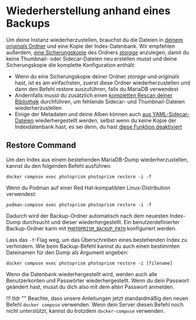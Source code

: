 # Wiederherstellung anhand eines Backups

Um deine Instanz wiederherzustellen, brauchst du die Dateien in [deinem *originals* Ordner](https://docs.photoprism.app/getting-started/docker-compose/#photoprismoriginals) und eine Kopie der Index-Datenbank. Wir empfehlen außerdem, [eine Sicherungskopie](./index.md) des Ordners [*storage*](https://docs.photoprism.app/getting-started/docker-compose/#photoprismstorage) anzulegen, damit du keine Thumbnail- oder Sidecar-Dateien neu erstellen musst und deine Sicherungskopie die komplette Konfiguration enthält:

- Wenn du eine Sicherungskopie deiner Ordner *storage* und *originals* hast, ist es am einfachsten, zuerst diese Ordner wiederherzustellen und dann den Befehl restore auszuführen, falls du MariaDB verwendest
- Andernfalls musst du zusätzlich einen [kompletten Rescan deiner Bibliothek](../../user-guide/library/originals.md) durchführen, um fehlende Sidecar- und Thumbnail-Dateien wiederherzustellen
- Einige der Metadaten und deine Alben können auch [aus YAML-Sidecar-Dateien](export.md) wiederhergestellt werden, selbst wenn du keine Kopie der Indexdatenbank hast, es sei denn, du hast [diese Funktion deaktiviert](https://docs.photoprism.app/getting-started/config-options/#feature-flags)

## Restore Command

Um den Index aus einem bestehenden MariaDB-Dump wiederherzustellen, kannst du den folgenden Befehl ausführen:
```
docker compose exec photoprism photoprism restore -i -f
```

Wenn du Podman auf einer Red Hat-kompatiblen Linux-Distribution verwendest:

```
podman-compose exec photoprism photoprism restore -i -f
```

Dadurch wird der Backup-Ordner automatisch nach dem neuesten Index-Dump durchsucht und dieser wiederhergestellt. Ein benutzerdefinierter Backup-Ordner kann mit [`PHOTOPRISM_BACKUP_PATH`](https://docs.photoprism.app/getting-started/config-options/#storage) konfiguriert werden.

Lass das `-f`-Flag weg, um das Überschreiben eines bestehenden Index zu verhindern. Wie beim Backup-Befehl kannst du auch einen bestimmten Dateinamen für den Dump als Argument angeben:

```
docker compose exec photoprism photoprism restore -i [filename]
```

Wenn die Datenbank wiederhergestellt wird, werden auch alle Benutzerkonten und Passwörter wiederhergestellt. Wenn du dein Passwort geändert hast, musst du dich also mit dem alten Passwort anmelden.

!!! tldr ""
    Beachte, dass unsere Anleitungen jetzt standardmäßig den neuen Befehl `docker compose` verwenden. Wenn dein Server diesen Befehl noch nicht unterstützt, kannst du trotzdem `docker-compose` verwenden.
